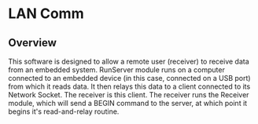 # LAN Comm

## Overview

This software is designed to allow a remote user (receiver) to receive data from an embedded system. RunServer module runs on a computer connected to an embedded device (in this case, connected on a USB port) from which it reads data. It then relays this data to a client connected to its Network Socket. The receiver is this client. The receiver runs the Receiver module, which will send a BEGIN command to the server, at which point it begins it's read-and-relay routine.